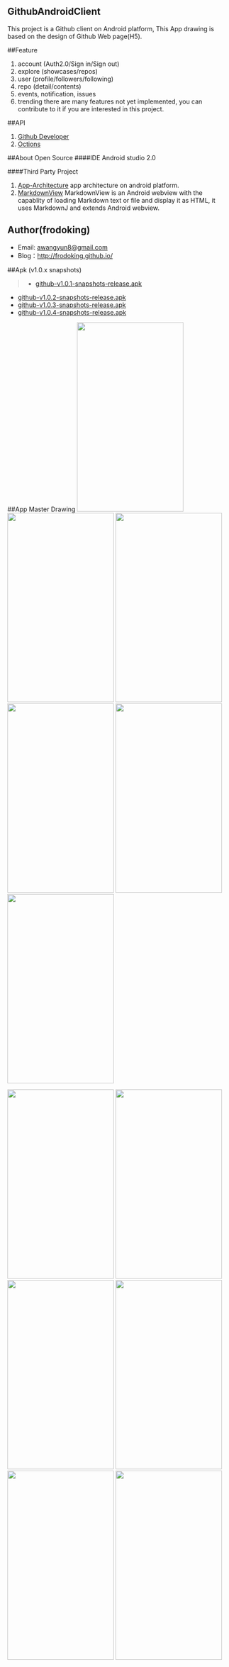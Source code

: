 ## GithubAndroidClient 

This project is a Github client on Android platform, This App drawing  is based on the design of Github Web page(H5).

##Feature
1. account (Auth2.0/Sign in/Sign out)
2. explore (showcases/repos)
3. user (profile/followers/following)
4. repo (detail/contents)
5. events, notification, issues
6. trending
there are many features not yet implemented, you can contribute to it if you are interested in this project.

##API
1. [Github Developer](https://developer.github.com/v3/)
2. [Octions](https://octicons.github.com/)
 
##About Open Source
####IDE
Android studio 2.0

####Third Party Project
1. [App-Architecture](https://github.com/frodoking/App-Architecture.git)
    app architecture on android platform.
2. [MarkdownView](https://github.com/falnatsheh/MarkdownView)
    MarkdownView is an Android webview with the capablity of loading Markdown text or file and display it as HTML, it uses MarkdownJ and extends Android webview.

## Author(frodoking)
* Email: awangyun8@gmail.com
* Blog：http://frodoking.github.io/

##Apk (v1.0.x snapshots)
> * [github-v1.0.1-snapshots-release.apk](https://github.com/frodoking/GithubAndroidClient/releases/download/v1.0/github-v1.0.1-snapshots-release.apk)
* [github-v1.0.2-snapshots-release.apk](https://github.com/frodoking/GithubAndroidClient/releases/download/v1.0/github-v1.0.2-snapshots-release.apk)
* [github-v1.0.3-snapshots-release.apk](https://github.com/frodoking/GithubAndroidClient/releases/download/v1.0/github-v1.0.3-snapshots-release.apk)
* [github-v1.0.4-snapshots-release.apk](https://github.com/frodoking/GithubAndroidClient/releases/download/v1.0/github-v1.0.4-snapshots-release.apk) 

##App Master Drawing
<img  src="http://frodoking.github.io/img/github-client/github-home.png" width="240" height="427">
<img  src="http://frodoking.github.io/img/github-client/github-drawer.png" width="240" height="427">
<img  src="http://frodoking.github.io/img/github-client/github-profile.png" width="240" height="427">
<img  src="http://frodoking.github.io/img/github-client/github-notifications.png" width="240" height="427">
<img  src="http://frodoking.github.io/img/github-client/github-issues.png" width="240" height="427">
<img  src="http://frodoking.github.io/img/github-client/github-events.png" width="240" height="427">

<img  src="http://frodoking.github.io/img/github-client/github-explore.png" width="240" height="427">
<img  src="http://frodoking.github.io/img/github-client/github-showcases.png" width="240" height="427">

<img  src="http://frodoking.github.io/img/github-client/github-repo.png" width="240" height="427">
<img  src="http://frodoking.github.io/img/github-client/github-repo-issues.png" width="240" height="427">
<img  src="http://frodoking.github.io/img/github-client/github-repo-pulse.png" width="240" height="427">
<img  src="http://frodoking.github.io/img/github-client/github-repo-contents.png" width="240" height="427">



